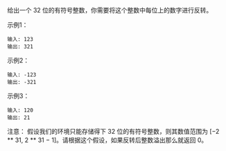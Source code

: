 给出一个 32 位的有符号整数，你需要将这个整数中每位上的数字进行反转。

示例1：
```text
输入: 123
输出: 321
```

示例2：
```text
输入: -123
输出: -321
```

示例3：
```text
输入: 120
输出: 21
```

注意：
假设我们的环境只能存储得下 32 位的有符号整数，则其数值范围为 [−2 ** 31,  2 ** 31 − 1]。请根据这个假设，如果反转后整数溢出那么就返回 0。
